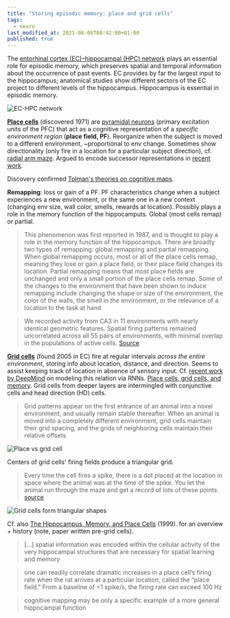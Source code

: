 ```yaml
---
title: "Storing episodic memory: place and grid cells"
tags:
  - neuro
last_modified_at: 2021-08-06T00:42:00+01:00
published: true
---
```


The [entorhinal cortex (EC)–hippocampal (HPC) network](http://learnmem.cshlp.org/content/22/9/438.full.html)
plays an essential role for episodic memory, which preserves spatial and
temporal information about the occurrence of past events.
EC provides by far the largest input to the hippocampus; anatomical studies show
different sectors of the EC project to different levels of the hippocampus.
Hippocampus is essential in episodic memory.

![EC-HPC network](https://www.researchgate.net/profile/Akiva-Cohen-4/publication/233773954/figure/fig1/AS:299969257984006@1448529652967/Hippocampal-Circuit-Diagram.png)

[**Place cells**](https://en.wikipedia.org/wiki/Place_cell) (discovered 1971)
are [pyramidal neurons](https://en.wikipedia.org/wiki/Pyramidal_cell)
(primary excitation units of the PFC) that act as a cognitive representation of
a *specific environment region* (**place field, PF**). Reorganize when the
subject is moved to a different environment, ~proportional to env change.
Sometimes show directionality (only fire in a location for a particular subject
direction), cf. [radial arm maze](https://en.wikipedia.org/wiki/Radial_arm_maze).
Argued to encode successor representations in [recent work](https://www.biorxiv.org/content/biorxiv/early/2017/07/27/097170.full.pdf).

Discovery confirmed [Tolman's theories on cognitive maps](https://en.wikipedia.org/wiki/Edward_C._Tolman).

**Remapping**: loss or gain of a PF. PF characteristics change when a subject
experiences a new environment, or the same one in a new context (changing env
size, wall color, smells, rewards at location). Possibly plays a role in the
memory function of the hippocamputs. Global (most cells remap) or partial.

> This phenomenon was first reported in 1987, and is thought to play a
> role in the memory function of the hippocampus. There are broadly two types of
> remapping: global remapping and partial remapping. When global remapping
> occurs, most or all of the place cells remap, meaning they lose or gain a
> place field, or their place field changes its location. Partial remapping
> means that most place fields are unchanged and only a small portion of the
> place cells remap. Some of the changes to the environment that have been shown
> to induce remapping include changing the shape or size of the environment, the
> color of the walls, the smell in the environment, or the relevance of a
> location to the task at hand

> We recorded activity from CA3 in 11 environments with nearly identical
> geometric features. Spatial firing patterns remained uncorrelated across all
> 55 pairs of environments, with minimal overlap in the populations of active
> cells. [Source](https://www.pnas.org/content/111/52/18428)

[**Grid cells**](https://en.wikipedia.org/wiki/Grid_cell) (found 2005 in EC)
fire at regular intervals *across the entire environment*, storing info about
location, distance, and direction. Seems to assist keeping track of location in
absence of sensory input. Cf. [recent work by DeepMind](https://www.biorxiv.org/content/10.1101/2020.11.11.378141v1)
on modeling this relation via RNNs. [Place cells, grid cells, and memory](https://www.researchgate.net/publication/272839931_Place_Cells_Grid_Cells_and_Memory).
Grid cells from deeper layers are intermingled with conjunctive cells and head
direction (HD) cells.

> Grid patterns appear on the first entrance of an animal into a novel
> environment, and usually remain stable thereafter. When an animal is moved
> into a completely different environment, grid cells maintain their grid
> spacing, and the grids of neighboring cells maintain their relative offsets

![Place vs grid cell](https://i.pinimg.com/originals/81/5b/22/815b223332097504df6285d56a192375.png)

Centers of grid cells' firing fields produce a triangular grid.

> Every time the cell fires a spike, there is a dot placed at the location in
> space where the animal was at the time of the spike. You let the animal run
> through the maze and get a record of lots of these points. [source](https://biology.stackexchange.com/questions/64957/understanding-the-concept-of-a-place-field-and-the-difference-between-place-ce)

![Grid cells form triangular shapes](https://i.stack.imgur.com/n5axH.png)

Cf. also [The Hippocampus, Memory, and Place Cells](https://www.cell.com/neuron/fulltext/S0896-6273%2800%2980773-4) (1999).
for an overview + history (note, paper written pre-grid cells).

> [...] spatial information was encoded within the cellular activity of the very
> hippocampal structures that are necessary for spatial learning and memory

> one can readily correlate dramatic increases in a place cell’s firing rate
> when the rat arrives at a particular location, called the “place field.” From
> a baseline of <1 spike/s, the firing rate can exceed 100 Hz

> cognitive mapping may be only a specific example of a more general hippocampal
> function

